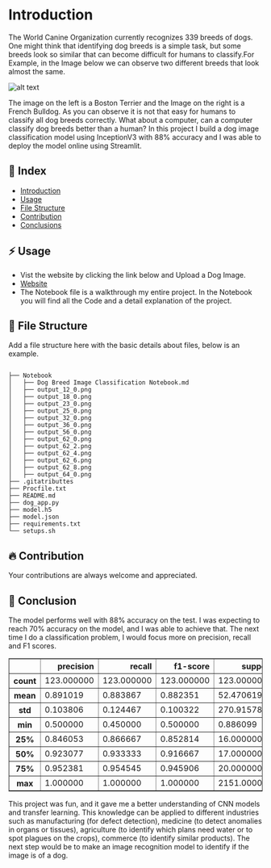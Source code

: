 # Introduction
The World Canine Organization currently recognizes 339 breeds of dogs. One might think that identifying dog breeds is a simple task, but some breeds look so similar that can become difficult for humans to classify.For Example, in the Image below we can observe two different breeds that look almost the same. 

![alt text](https://imagesvc.meredithcorp.io/v3/mm/image?url=https%3A%2F%2Fstatic.onecms.io%2Fwp-content%2Fuploads%2Fsites%2F47%2F2021%2F06%2F15%2FBoston-Terrier-vs-French-Bulldog-02-2-2000.jpg)

The image on the left is a Boston Terrier and the Image on the right is a French Bulldog. As you can observe it is not that easy for humans to classify all dog breeds correctly. What about a computer, can a computer classify dog breeds better than a human? In this project I build a dog image classification model using InceptionV3 with 88% accuracy and I was able to deploy the model online using Streamlit. 

## :ledger: Index

- [Introduction](#Introduction)
- [Usage](#zap-Usage)
- [File Structure](#file_folder-file-structure) 
- [Contribution](#fire-contribution)
- [Conclusions](#dog-Conclusion)

## :zap: Usage
- Vist the website by clicking the link below and Upload a Dog Image. 
- [Website](https://carlos-lesser-dog-app-dog-app-38wto4.streamlitapp.com/)
- The Notebook file is a walkthrough my entire project. In the Notebook you will find all the Code and a detail explanation of the project. 

##  :file_folder: File Structure
Add a file structure here with the basic details about files, below is an example.

```

├── Notebook
│   ├── Dog Breed Image Classification Notebook.md
│   ├── output_12_0.png
│   ├── output_18_0.png
│   ├── output_23_0.png
│   ├── output_25_0.png
│   ├── output_32_0.png
│   ├── output_36_0.png   
│   ├── output_56_0.png
│   ├── output_62_0.png   
│   ├── output_62_2.png
│   ├── output_62_4.png
│   ├── output_62_6.png
│   ├── output_62_8.png
│   ├── output_64_0.png
├── .gitatributtes
├── Procfile.txt
├── README.md
├── dog_app.py
├── model.h5
├── model.json
├── requirements.txt
└── setups.sh

```

 ##  :fire: Contribution

 Your contributions are always welcome and appreciated.

 
##  :dog: Conclusion
The model performs well with 88% accuracy on the test. I was expecting to reach 70% accuracy on the model, and I was able to achieve that. The next time I do a classification problem, I would focus more on precision, recall and F1 scores.

<table border="1" class="dataframe">
  <thead>
    <tr style="text-align: right;">
      <th></th>
      <th>precision</th>
      <th>recall</th>
      <th>f1-score</th>
      <th>support</th>
    </tr>
  </thead>
  <tbody>
    <tr>
      <th>count</th>
      <td>123.000000</td>
      <td>123.000000</td>
      <td>123.000000</td>
      <td>123.000000</td>
    </tr>
    <tr>
      <th>mean</th>
      <td>0.891019</td>
      <td>0.883867</td>
      <td>0.882351</td>
      <td>52.470619</td>
    </tr>
    <tr>
      <th>std</th>
      <td>0.103806</td>
      <td>0.124467</td>
      <td>0.100322</td>
      <td>270.915787</td>
    </tr>
    <tr>
      <th>min</th>
      <td>0.500000</td>
      <td>0.450000</td>
      <td>0.500000</td>
      <td>0.886099</td>
    </tr>
    <tr>
      <th>25%</th>
      <td>0.846053</td>
      <td>0.866667</td>
      <td>0.852814</td>
      <td>16.000000</td>
    </tr>
    <tr>
      <th>50%</th>
      <td>0.923077</td>
      <td>0.933333</td>
      <td>0.916667</td>
      <td>17.000000</td>
    </tr>
    <tr>
      <th>75%</th>
      <td>0.952381</td>
      <td>0.954545</td>
      <td>0.945906</td>
      <td>20.000000</td>
    </tr>
    <tr>
      <th>max</th>
      <td>1.000000</td>
      <td>1.000000</td>
      <td>1.000000</td>
      <td>2151.000000</td>
    </tr>
  </tbody>
</table>
</div>

This project was fun, and it gave me a better understanding of CNN models and transfer learning. This knowledge can be applied to different industries such as manufacturing (for defect detection), medicine (to detect anomalies in organs or tissues), agriculture (to identify which plans need water or to spot plagues on the crops), commerce (to identify similar products). The next step would be to make an image recognition model to identify if the image is of a dog.


